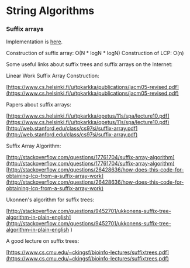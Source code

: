 # String Algorithms

### Suffix arrays

Implementation is [here](suffix-array.cc).

Construction of suffix array: O(N * logN * logN)
Construction of LCP: O(n)

 Some useful links about suffix trees and suffix arrays on the Internet:
 
Linear Work Suffix Array Construction:

[https://www.cs.helsinki.fi/u/tpkarkka/publications/jacm05-revised.pdf](https://www.cs.helsinki.fi/u/tpkarkka/publications/jacm05-revised.pdf)

Papers about suffix arrays:

[https://www.cs.helsinki.fi/u/tpkarkka/opetus/11s/spa/lecture10.pdf](https://www.cs.helsinki.fi/u/tpkarkka/opetus/11s/spa/lecture10.pdf)
[http://web.stanford.edu/class/cs97si/suffix-array.pdf](http://web.stanford.edu/class/cs97si/suffix-array.pdf)

Suffix Array Algorithm:

[http://stackoverflow.com/questions/17761704/suffix-array-algorithm](http://stackoverflow.com/questions/17761704/suffix-array-algorithm)
[http://stackoverflow.com/questions/26428636/how-does-this-code-for-obtaining-lcp-from-a-suffix-array-work](http://stackoverflow.com/questions/26428636/how-does-this-code-for-obtaining-lcp-from-a-suffix-array-work)

Ukonnen's algorithm for suffix trees:

[http://stackoverflow.com/questions/9452701/ukkonens-suffix-tree-algorithm-in-plain-english](http://stackoverflow.com/questions/9452701/ukkonens-suffix-tree-algorithm-in-plain-english
)

A good lecture on suffix trees:

[https://www.cs.cmu.edu/~ckingsf/bioinfo-lectures/suffixtrees.pdf](https://www.cs.cmu.edu/~ckingsf/bioinfo-lectures/suffixtrees.pdf)

